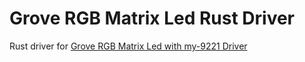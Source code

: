 # Grove RGB Matrix Led Rust Driver

Rust driver for [Grove RGB Matrix Led with my-9221 Driver](https://wiki.seeedstudio.com/Grove-RGB_LED_Matrix_w-Driver/)
